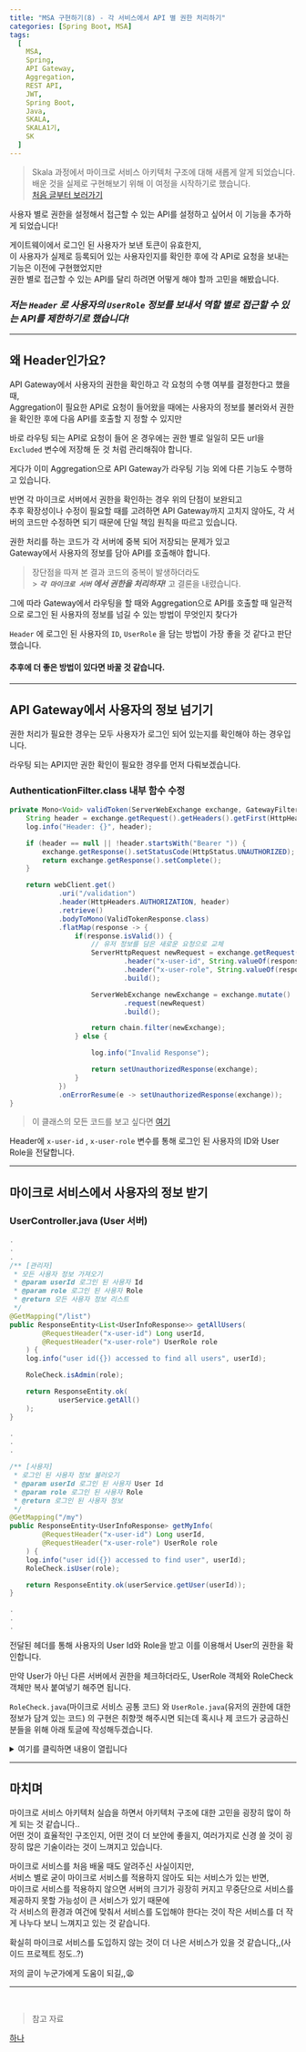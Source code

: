 ```yaml
---
title: "MSA 구현하기(8) - 각 서비스에서 API 별 권한 처리하기"
categories: [Spring Boot, MSA]
tags:
  [
    MSA,
    Spring,
    API Gateway,
    Aggregation,
    REST API,
    JWT,
    Spring Boot,
    Java,
    SKALA,
    SKALA1기,
    SK
  ]
---
```


> Skala 과정에서 마이크로 서비스 아키텍처 구조에 대해 새롭게 알게 되었습니다.<br>
> 배운 것을 실제로 구현해보기 위해 이 여정을 시작하기로 했습니다.<br>[처음 글부터 보러가기](<https://sermadl.github.io/posts/MSA(1)/>)

사용자 별로 권한을 설정해서 접근할 수 있는 API를 설정하고 싶어서 이 기능을 추가하게 되었습니다!<br>

게이트웨이에서 로그인 된 사용자가 보낸 토큰이 유효한지, <br>이 사용자가 실제로 등록되어 있는 사용자인지를 확인한 후에 각 API로 요청을 보내는 기능은 이전에 구현했었지만<br>
권한 별로 접근할 수 있는 API를 달리 하려면 어떻게 해야 할까 고민을 해봤습니다.<br>

### **_저는 `Header` 로 사용자의 `UserRole` 정보를 보내서 역할 별로 접근할 수 있는 API를 제한하기로 했습니다!_**

<hr>

## 왜 Header인가요?

API Gateway에서 사용자의 권한을 확인하고 각 요청의 수행 여부를 결정한다고 했을 때,<br>
Aggregation이 필요한 API로 요청이 들어왔을 때에는 사용자의 정보를 불러와서 권한을 확인한 후에 다음 API를 호출할 지 정할 수 있지만<br>

바로 라우팅 되는 API로 요청이 들어 온 경우에는 권한 별로 일일히 모든 url을 `Excluded` 변수에 저장해 둔 것 처럼 관리해줘야 합니다.<br>

게다가 이미 Aggregation으로 API Gateway가 라우팅 기능 외에 다른 기능도 수행하고 있습니다.<br>

반면 각 마이크로 서버에서 권한을 확인하는 경우 위의 단점이 보완되고<br>
추후 확장성이나 수정이 필요할 때를 고려하면 API Gateway까지 고치지 않아도, 각 서버의 코드만 수정하면 되기 때문에 단일 책임 원칙을 따르고 있습니다.<br>

권한 처리를 하는 코드가 각 서버에 중복 되어 저장되는 문제가 있고<br>
Gateway에서 사용자의 정보를 담아 API를 호출해야 합니다.<br>

> 장단점을 따져 본 결과 코드의 중복이 발생하더라도<br> > **_`각 마이크로 서버` 에서 권한을 처리하자!_** 고 결론을 내렸습니다.<br>

그에 따라 Gateway에서 라우팅을 할 때와 Aggregation으로 API를 호출할 때 일관적으로 로그인 된 사용자의 정보를 넘길 수 있는 방법이 무엇인지 찾다가<br>

`Header` 에 로그인 된 사용자의 `ID`, `UserRole` 을 담는 방법이 가장 좋을 것 같다고 판단했습니다.<br>

#### 추후에 더 좋은 방법이 있다면 바꿀 것 같습니다.

<hr>

## API Gateway에서 사용자의 정보 넘기기

권한 처리가 필요한 경우는 모두 사용자가 로그인 되어 있는지를 확인해야 하는 경우입니다.<br>

라우팅 되는 API지만 권한 확인이 필요한 경우를 먼저 다뤄보겠습니다.

### AuthenticationFilter.class 내부 함수 수정

```java
private Mono<Void> validToken(ServerWebExchange exchange, GatewayFilterChain chain) {
    String header = exchange.getRequest().getHeaders().getFirst(HttpHeaders.AUTHORIZATION);
    log.info("Header: {}", header);

    if (header == null || !header.startsWith("Bearer ")) {
        exchange.getResponse().setStatusCode(HttpStatus.UNAUTHORIZED);
        return exchange.getResponse().setComplete();
    }

    return webClient.get()
            .uri("/validation")
            .header(HttpHeaders.AUTHORIZATION, header)
            .retrieve()
            .bodyToMono(ValidTokenResponse.class)
            .flatMap(response -> {
                if(response.isValid()) {
                    // 유저 정보를 담은 새로운 요청으로 교체
                    ServerHttpRequest newRequest = exchange.getRequest().mutate()
                            .header("x-user-id", String.valueOf(response.getId()))
                            .header("x-user-role", String.valueOf(response.getRole()))
                            .build();

                    ServerWebExchange newExchange = exchange.mutate()
                            .request(newRequest)
                            .build();

                    return chain.filter(newExchange);
                } else {

                    log.info("Invalid Response");

                    return setUnauthorizedResponse(exchange);
                }
            })
            .onErrorResume(e -> setUnauthorizedResponse(exchange));
}
```

> 이 클래스의 모든 코드를 보고 싶다면 [여기](https://sermadl.github.io/posts/API-Gateway-Auth/#authenticationfilterjava)

Header에 `x-user-id` , `x-user-role` 변수를 통해 로그인 된 사용자의 ID와 User Role을 전달합니다.<br>

<hr>

## 마이크로 서비스에서 사용자의 정보 받기

### UserController.java (User 서버)

```java
.
.
.
/** [관리자]
 * 모든 사용자 정보 가져오기
 * @param userId 로그인 된 사용자 Id
 * @param role 로그인 된 사용자 Role
 * @return 모든 사용자 정보 리스트
 */
@GetMapping("/list")
public ResponseEntity<List<UserInfoResponse>> getAllUsers(
        @RequestHeader("x-user-id") Long userId,
        @RequestHeader("x-user-role") UserRole role
    ) {
    log.info("user id({}) accessed to find all users", userId);

    RoleCheck.isAdmin(role);

    return ResponseEntity.ok(
            userService.getAll()
    );
}

.
.
.

/** [사용자]
 * 로그인 된 사용자 정보 불러오기
 * @param userId 로그인 된 사용자 User Id
 * @param role 로그인 된 사용자 Role
 * @return 로그인 된 사용자 정보
 */
@GetMapping("/my")
public ResponseEntity<UserInfoResponse> getMyInfo(
        @RequestHeader("x-user-id") Long userId,
        @RequestHeader("x-user-role") UserRole role
    ) {
    log.info("user id({}) accessed to find user", userId);
    RoleCheck.isUser(role);

    return ResponseEntity.ok(userService.getUser(userId));
}

.
.
.

```

전달된 헤더를 통해 사용자의 User Id와 Role을 받고 이를 이용해서 User의 권한을 확인합니다.<br>

만약 User가 아닌 다른 서버에서 권한을 체크하더라도, UserRole 객체와 RoleCheck 객체만 복사 붙여넣기 해주면 됩니다.<br>

`RoleCheck.java`(마이크로 서비스 공통 코드) 와 `UserRole.java`(유저의 권한에 대한 정보가 담겨 있는 코드) 의 구현은 취향껏 해주시면 되는데 혹시나 제 코드가 궁금하신 분들을 위해 아래 토글에 작성해두겠습니다.<br>

<details>
  <summary>여기를 클릭하면 내용이 열립니다</summary>

<h4>RoleCheck.java</h4>
<pre><code class="language-java">
public class RoleCheck {
    public static void isUser(UserRole role) {
        if (!role.isUser()) {
            throw new HasNoAuthorityException();
        }
    }

    public static void isSeller(UserRole role) {
        if (!role.isSeller()) {
            throw new HasNoAuthorityException();
        }
    }

    public static void isAdmin(UserRole role) {
        if (!role.isAdmin()) {
            throw new AdminOnlyException();
        }
    }

}
</code></pre>

<hr>

<h4>UserRole.java</h4>
<pre><code class="language-java">
@Getter
public enum UserRole {
    GUEST("GUEST"),
    USER("USER"),
    SELLER("SELLER"),
    ADMIN(combine("ADMIN", "USER", "SELLER"));

    private final String name;

    UserRole(String name) {
        this.name = name;
    }

    public static String combine(String... names) {
        return String.join(",", names);
    }

    private static final Map<String, UserRole> BY_LABEL =
            Stream.of(values()).collect(Collectors.toMap(UserRole::getName, e -> e));

    public static UserRole of(String name) {
        return BY_LABEL.get(name);
    }

    public boolean isAdmin() {
        return this == ADMIN;
    }

    public boolean isSeller() {
        return this == SELLER;
    }

    public boolean isUser() {
        return this == USER;
    }

}
</code></pre>

</details>

<hr>

## 마치며

마이크로 서비스 아키텍처 실습을 하면서 아키텍처 구조에 대한 고민을 굉장히 많이 하게 되는 것 같습니다..<br>
어떤 것이 효율적인 구조인지, 어떤 것이 더 보안에 좋을지, 여러가지로 신경 쓸 것이 굉장히 많은 기술이라는 것이 느껴지고 있습니다.<br>

마이크로 서비스를 처음 배울 때도 알려주신 사실이지만,<br>
서비스 별로 굳이 마이크로 서비스를 적용하지 않아도 되는 서비스가 있는 반면,<br>
마이크로 서비스를 적용하지 않으면 서버의 크기가 굉장히 커지고 무중단으로 서비스를 제공하지 못할 가능성이 큰 서비스가 있기 때문에<br>
각 서비스의 환경과 여건에 맞춰서 서비스를 도입해야 한다는 것이 작은 서비스를 더 작게 나누다 보니 느껴지고 있는 것 같습니다.<br>

확실히 마이크로 서비스를 도입하지 않는 것이 더 나은 서비스가 있을 것 같습니다,,(사이드 프로젝트 정도..?)<br>

저의 글이 누군가에게 도움이 되길,,😩

<hr>
<br>

> 참고 자료

[하나](https://velog.io/@jungse97/Spring-Cloud-Users-Microservice-%EC%9D%B8%EC%A6%9D%EA%B3%BC-%EA%B6%8C%ED%95%9C)
